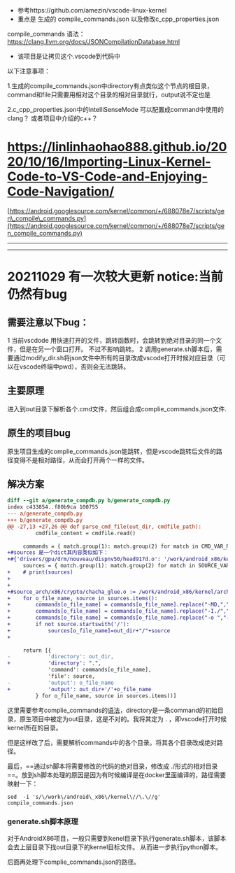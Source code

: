 - 参考https://github.com/amezin/vscode-linux-kernel
- 重点是 生成的 compile\_commands.json 以及修改c\_cpp_properties.json

compile_commands 语法：https://clang.llvm.org/docs/JSONCompilationDatabase.html

- 该项目是让拷贝这个.vscode到代码中

以下注意事项：

1.生成的compile_commands.json中directory有点类似这个节点的根目录，command和file只需要用相对这个目录的相对目录就行，output说不定也是

2.c\_cpp\_properties.json中的intelliSenseMode 可以配置成command中使用的clang？ 或者项目中介绍的c++？

# https://linlinhaohao888.github.io/2020/10/16/Importing-Linux-Kernel-Code-to-VS-Code-and-Enjoying-Code-Navigation/

[https://android.googlesource.com/kernel/common/+/688078e7/scripts/gen\_compile\_commands.py](https://android.googlesource.com/kernel/common/+/688078e7/scripts/gen_compile_commands.py)

* * *

* * *

# 20211029 有一次较大更新 notice:当前仍然有bug
## 需要注意以下bug： 
1 当前vscdode 用快速打开的文件，跳转函数时，会跳转到绝对目录的同一个文件，但是在另一个窗口打开。 不过不影响跳转。
2 调用generate.sh脚本后，需要通过modify_dir.sh将json文件中所有的目录改成vscode打开时候对应目录（可以在vscode终端中pwd），否则会无法跳转。





## 主要原理

进入到out目录下解析各个.cmd文件，然后组合成complie_commands.json文件.

## 原生的项目bug

原生项目生成的complie_commands.json能跳转，但是vscode跳转后文件的路径变得不是相对路径，从而会打开两个一样的文件。

## 解决方案

```diff
diff --git a/generate_compdb.py b/generate_compdb.py
index c433854..f80b9ca 100755
--- a/generate_compdb.py
+++ b/generate_compdb.py
@@ -27,13 +27,26 @@ def parse_cmd_file(out_dir, cmdfile_path):
         cmdfile_content = cmdfile.read()
 
     commands = { match.group(1): match.group(2) for match in CMD_VAR_RE.finditer(cmdfile_content) }
+#sources 是一个dict其内容类似如下：
+#{'drivers/gpu/drm/nouveau/dispnv50/head917d.o': '/work/android_x86/kernel/drivers/gpu/drm/nouveau/dispnv50/head917d.c'} 
     sources = { match.group(1): match.group(2) for match in SOURCE_VAR_RE.finditer(cmdfile_content) }
+    # print(sources)
+
+
+#source_arch/x86/crypto/chacha_glue.o := /work/android_x86/kernel/arch/x86/crypto/chacha_glue.c
+    for o_file_name, source in sources.items():
+        commands[o_file_name] = commands[o_file_name].replace("-MD,","-MD,"+out_dir+'/')
+        commands[o_file_name] = commands[o_file_name].replace("-I./","-I"+out_dir+'/')
+        commands[o_file_name] = commands[o_file_name].replace("-o ","-o "+out_dir+'/')      
+        if not source.startswith('/'):
+            sources[o_file_name]=out_dir+"/"+source
+
 
     return [{
-            'directory': out_dir,
+            'directory': ".",
             'command': commands[o_file_name],
             'file': source,
-            'output': o_file_name
+            'output': out_dir+'/'+o_file_name
         } for o_file_name, source in sources.items()]
```

这里需要参考complie_commands的[语法](https://clang.llvm.org/docs/JSONCompilationDatabase.html)，directory是一条command的初始目录，原生项目中被定为out目录，这是不对的。我将其定为 . ，即vscode打开时候kernel所在的目录。

但是这样改了后，需要解析commands中的各个目录。将其各个目录改成绝对路径。

最后，==通过sh脚本将需要修改的代码的绝对目录，修改成 ./形式的相对目录==。放到sh脚本处理的原因是因为有时候编译是在docker里面编译的，路径需要映射一下：

```
sed  -i 's/\/work\/android\_x86\/kernel\//\.\//g' compile_commands.json
```

### generate.sh脚本原理

对于AndroidX86项目，一般只需要到kenel目录下执行generate.sh脚本，该脚本会去上层目录下找out目录下的kernel目标文件。 从而进一步执行python脚本。

后面再处理下complie_commands.json的路径。